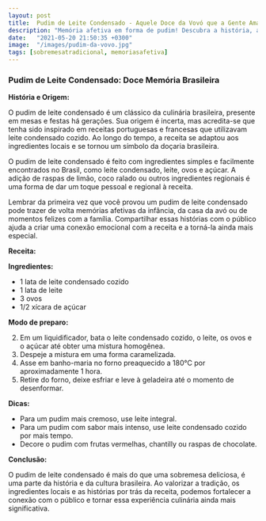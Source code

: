 ```yaml
---
layout: post
title:  Pudim de Leite Condensado - Aquele Doce da Vovó que a Gente Ama
description: "Memória afetiva em forma de pudim! Descubra a história, a origem e uma receita deliciosa desse clássico brasileiro"
date:   "2021-05-20 21:50:35 +0300"
image:  "/images/pudim-da-vovo.jpg"
tags: [sobremesatradicional, memoriasafetiva]
---
```


### Pudim de Leite Condensado: Doce Memória Brasileira

**História e Origem:**

O pudim de leite condensado é um clássico da culinária brasileira, presente em mesas e festas há gerações. Sua origem é incerta, mas acredita-se que tenha sido inspirado em receitas portuguesas e francesas que utilizavam leite condensado cozido. Ao longo do tempo, a receita se adaptou aos ingredientes locais e se tornou um símbolo da doçaria brasileira.

O pudim de leite condensado é feito com ingredientes simples e facilmente encontrados no Brasil, como leite condensado, leite, ovos e açúcar. A adição de raspas de limão, coco ralado ou outros ingredientes regionais é uma forma de dar um toque pessoal e regional à receita.

Lembrar da primeira vez que você provou um pudim de leite condensado pode trazer de volta memórias afetivas da infância, da casa da avó ou de momentos felizes com a família. Compartilhar essas histórias com o público ajuda a criar uma conexão emocional com a receita e a torná-la ainda mais especial.

**Receita:**

**Ingredientes:**

-   1 lata de leite condensado cozido
-   1 lata de leite
-   3 ovos
-   1/2 xícara de açúcar

**Modo de preparo:**

2.  Em um liquidificador, bata o leite condensado cozido, o leite, os ovos e o açúcar até obter uma mistura homogênea.
4.  Despeje a mistura em uma forma caramelizada.
6.  Asse em banho-maria no forno preaquecido a 180°C por aproximadamente 1 hora.
8.  Retire do forno, deixe esfriar e leve à geladeira até o momento de desenformar.

**Dicas:**

-   Para um pudim mais cremoso, use leite integral.
-   Para um pudim com sabor mais intenso, use leite condensado cozido por mais tempo.
-   Decore o pudim com frutas vermelhas, chantilly ou raspas de chocolate.

**Conclusão:**

O pudim de leite condensado é mais do que uma sobremesa deliciosa, é uma parte da história e da cultura brasileira. Ao valorizar a tradição, os ingredientes locais e as histórias por trás da receita, podemos fortalecer a conexão com o público e tornar essa experiência culinária ainda mais significativa.
